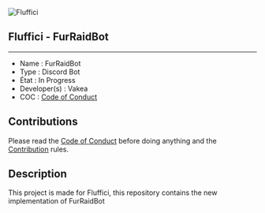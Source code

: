 ![Fluffici](https://avatars.githubusercontent.com/u/82099791?s=200&v=4 "Fluffici logo")

## Fluffici - FurRaidBot

------------------------------------

- Name : FurRaidBot
- Type : Discord Bot
- État : In Progress
- Developer(s) : Vakea
- COC : [Code of Conduct](https://github.com/NebraskyTheWolf/www.fluffici.eu/blob/master/docs/CODE_OF_CONDUCT.md)

## Contributions

Please read the [Code of Conduct](https://github.com/NebraskyTheWolf/www.fluffici.eu/blob/master/docs/CODE_OF_CONDUCT.md) before doing anything
and the [Contribution](https://github.com/NebraskyTheWolf/www.fluffici.eu/blob/master/docs/CONTRIBUTING.md) rules.

## Description
This project is made for Fluffici, this repository contains the new implementation of FurRaidBot
